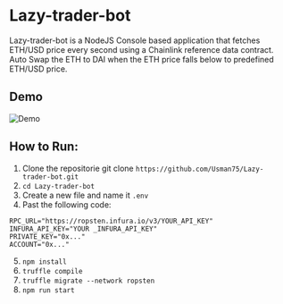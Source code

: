 # Lazy-trader-bot

Lazy-trader-bot is a NodeJS Console based application that fetches ETH/USD price every second using a Chainlink reference data contract.
Auto Swap the ETH to DAI when the ETH price falls below to predefined ETH/USD price.


## Demo 
 ![Demo](https://github.com/Usman75/Lazy-trader-bot/blob/master/demo.gif)

## How to Run:
1. Clone the repositorie git clone
``` https://github.com/Usman75/Lazy-trader-bot.git ``` 
2.  ``` cd Lazy-trader-bot ```
3.  Create a new file and name it ``` .env ```
4. Past the following code:
```
RPC_URL="https://ropsten.infura.io/v3/YOUR_API_KEY"
INFURA_API_KEY="YOUR _INFURA_API_KEY"
PRIVATE_KEY="0x..."
ACCOUNT="0x..."
```

5. ``` npm install ```
6. ```truffle compile ```
7. ```truffle migrate --network ropsten ```
8. ```npm run start  ```
